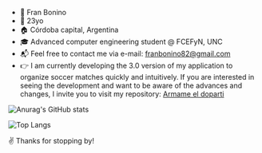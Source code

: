 - 👋  Fran Bonino
- 🌳  23yo
- 🏠  Córdoba capital, Argentina
- 🎓  Advanced computer engineering student @ FCEFyN, UNC
- :mailbox_with_mail:  Feel free to contact me via e-mail: franbonino82@gmail.com
- 👉  I am currently developing the 3.0 version of my application to organize soccer matches quickly and intuitively. If you are interested in seeing the development and want to be aware of the advances and changes, I invite you to visit my repository: [Armame el doparti](https://github.com/akmsw/Armame-el-doparti)

![Anurag's GitHub stats](https://github-readme-stats.vercel.app/api?username=akmsw&show_icons=true&count_private=true&include_all_commits=true&theme=tokyonight&cache_seconds=1800)

![Top Langs](https://github-readme-stats.vercel.app/api/top-langs/?username=akmsw&langs_count=10&theme=tokyonight&layout=compact&cache_seconds=1800)

  ✌️  Thanks for stopping by!
